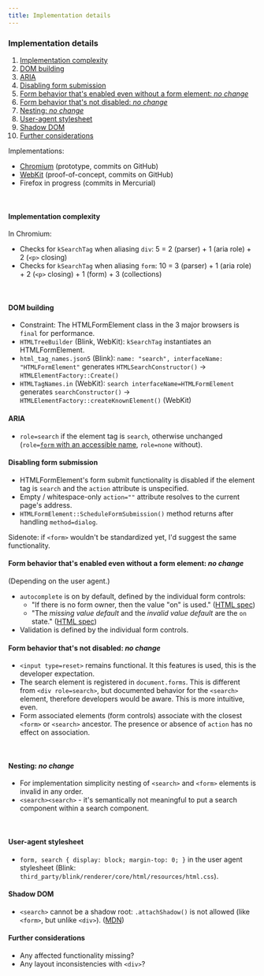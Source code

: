 ```yaml
---
title: Implementation details
---
```


### Implementation details

1. [Implementation complexity](#implementation-complexity)
1. [DOM building](#dom-building)
1. [ARIA](#aria)
1. [Disabling form submission](#disabling-form-submission)
1. [Form behavior that's enabled even without a form element: *no change*](#form-behavior-thats-enabled-even-without-a-form-element-no-change)
1. [Form behavior that's not disabled: *no change*](#form-behavior-thats-not-disabled-no-change)
1. [Nesting: *no change*](#nesting-no-change)
1. [User-agent stylesheet](#user-agent-stylesheet)
1. [Shadow DOM](#shadow-dom)
1. [Further considerations](#further-considerations)


Implementations:
- [Chromium]( https://github.com/chromium/chromium/pull/100/commits ) (prototype, commits on GitHub)
- [WebKit]( https://github.com/Kaleidea/WebKit/commits/search-element ) (proof-of-concept, commits on GitHub)
- Firefox in progress (commits in Mercurial)

<br>


#### Implementation complexity

In Chromium:
- Checks for `kSearchTag` when aliasing `div`: 5 = 2 (parser) + 1 (aria role) + 2 (`<p>` closing)
- Checks for `kSearchTag` when aliasing `form`: 10 = 3 (parser) + 1 (aria role) + 2 (`<p>` closing) + 1 (form) + 3 (collections)

<br>


#### DOM building
- Constraint: The HTMLFormElement class in the 3 major browsers is `final` for performance.
- `HTMLTreeBuilder` (Blink, WebKit): `kSearchTag` instantiates an HTMLFormElement.
- `html_tag_names.json5` (Blink): `name: "search", interfaceName: "HTMLFormElement"` generates `HTMLSearchConstructor()` -> `HTMLElementFactory::Create()`
- `HTMLTagNames.in` (WebKit): `search interfaceName=HTMLFormElement` generates `searchConstructor()` -> `HTMLElementFactory::createKnownElement()` (WebKit)


#### ARIA
- `role=search` if the element tag is `search`, otherwise unchanged (`role=`[`form` with an accessible name](https://w3c.github.io/html-aam/#el-form-accessible-name), `role=none` without).


#### Disabling form submission
- HTMLFormElement's form submit functionality is disabled if the element tag is `search` and the `action` attribute is unspecified.
- Empty / whitespace-only `action=""` attribute resolves to the current page's address.
- `HTMLFormElement::ScheduleFormSubmission()` method returns after handling `method=dialog`.

Sidenote: if `<form>` wouldn't be standardized yet, I'd suggest the same functionality.
<br>


#### Form behavior that's enabled even without a form element: *no change*
(Depending on the user agent.)
- `autocomplete` is on by default, defined by the individual form controls:
	- "If there is no form owner, then the value "on" is used." ([HTML spec](https://html.spec.whatwg.org/multipage/form-control-infrastructure.html#attr-fe-autocomplete))
	- "The *missing value default* and the *invalid value default* are the `on` state." ([HTML spec](https://html.spec.whatwg.org/multipage/forms.html#attr-form-autocomplete))
- Validation is defined by the individual form controls.


#### Form behavior that's not disabled: *no change*
- `<input type=reset>` remains functional. It this features is used, this is the developer expectation.
- The search element is registered in `document.forms`. This is different from `<div role=search>`, but documented behavior for the `<search>` element, therefore developers would be aware. This is more intuitive, even.
- Form associated elements (form controls) associate with the closest `<form>` or `<search>` ancestor. The presence or absence of `action` has no effect on association.
<br>


#### Nesting: *no change*
- For implementation simplicity nesting of `<search>` and `<form>` elements is invalid in any order.
- `<search><search>` - it's semantically not meaningful to put a search component within a search component.
<br>


#### User-agent stylesheet
- `form, search { display: block; margin-top: 0; }` in the user agent stylesheet (Blink: `third_party/blink/renderer/core/html/resources/html.css`).


#### Shadow DOM
- `<search>` cannot be a shadow root: `.attachShadow()` is not allowed (like `<form>`, but unlike `<div>`). ([MDN]( https://developer.mozilla.org/en-US/docs/Web/API/Element/attachShadow#elements_you_can_attach_a_shadow_to ))


#### Further considerations
- Any affected functionality missing?
- Any layout inconsistencies with `<div>`?
